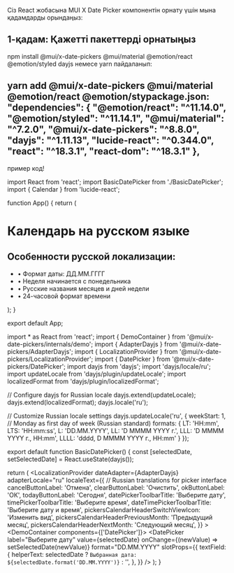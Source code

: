 Сіз React жобасына MUI X Date Picker компонентін орнату үшін мына қадамдарды орындаңыз:

## 1-қадам: Қажетті пакеттерді орнатыңыз

npm install @mui/x-date-pickers @mui/material @emotion/react @emotion/styled dayjs
немесе yarn пайдаланып:


yarn add @mui/x-date-pickers @mui/material @emotion/react @emotion/stypackage.json:
  "dependencies": {
    "@emotion/react": "^11.14.0",
    "@emotion/styled": "^11.14.1",
    "@mui/material": "^7.2.0",
    "@mui/x-date-pickers": "^8.8.0",
    "dayjs": "^1.11.13",
    "lucide-react": "^0.344.0",
    "react": "^18.3.1",
    "react-dom": "^18.3.1"
  },
  --
  пример код!

  import React from 'react';
import BasicDatePicker from './BasicDatePicker';
import { Calendar } from 'lucide-react';

function App() {
  return (
    <div className="min-h-screen bg-gray-100 flex items-center justify-center">
      <div className="bg-white p-8 rounded-lg shadow-md">
        <div className="flex items-center justify-center mb-4">
          <Calendar className="w-8 h-8 text-blue-600 mr-3" />
          <h1 className="text-2xl font-bold text-center text-gray-800">
            Календарь на русском языке
          </h1>
        </div>
        <div className="mb-6 p-4 bg-blue-50 rounded-lg">
          <h2 className="text-lg font-semibold text-blue-800 mb-2">Особенности русской локализации:</h2>
          <ul className="text-sm text-blue-700 space-y-1">
            <li>• Формат даты: ДД.ММ.ГГГГ</li>
            <li>• Неделя начинается с понедельника</li>
            <li>• Русские названия месяцев и дней недели</li>
            <li>• 24-часовой формат времени</li>
          </ul>
        </div>
        <BasicDatePicker />
      </div>
    </div>
  );
}

export default App;

import * as React from 'react';
import { DemoContainer } from '@mui/x-date-pickers/internals/demo';
import { AdapterDayjs } from '@mui/x-date-pickers/AdapterDayjs';
import { LocalizationProvider } from '@mui/x-date-pickers/LocalizationProvider';
import { DatePicker } from '@mui/x-date-pickers/DatePicker';
import dayjs from 'dayjs';
import 'dayjs/locale/ru';
import updateLocale from 'dayjs/plugin/updateLocale';
import localizedFormat from 'dayjs/plugin/localizedFormat';

// Configure dayjs for Russian locale
dayjs.extend(updateLocale);
dayjs.extend(localizedFormat);
dayjs.locale('ru');

// Customize Russian locale settings
dayjs.updateLocale('ru', {
  weekStart: 1, // Monday as first day of week (Russian standard)
  formats: {
    LT: 'HH:mm',
    LTS: 'HH:mm:ss',
    L: 'DD.MM.YYYY',
    LL: 'D MMMM YYYY г.',
    LLL: 'D MMMM YYYY г., HH:mm',
    LLLL: 'dddd, D MMMM YYYY г., HH:mm'
  }
});

export default function BasicDatePicker() {
  const [selectedDate, setSelectedDate] = React.useState(dayjs());

  return (
    <LocalizationProvider 
      dateAdapter={AdapterDayjs} 
      adapterLocale="ru"
      localeText={{
        // Russian translations for picker interface
        cancelButtonLabel: 'Отмена',
        clearButtonLabel: 'Очистить',
        okButtonLabel: 'ОК',
        todayButtonLabel: 'Сегодня',
        datePickerToolbarTitle: 'Выберите дату',
        timePickerToolbarTitle: 'Выберите время',
        dateTimePickerToolbarTitle: 'Выберите дату и время',
        pickersCalendarHeaderSwitchViewIcon: 'Изменить вид',
        pickersCalendarHeaderPreviousMonth: 'Предыдущий месяц',
        pickersCalendarHeaderNextMonth: 'Следующий месяц',
      }}
    >
      <DemoContainer components={['DatePicker']}>
        <DatePicker 
          label="Выберите дату"
          value={selectedDate}
          onChange={(newValue) => setSelectedDate(newValue)}
          format="DD.MM.YYYY"
          slotProps={{
            textField: {
              helperText: selectedDate ? `Выбранная дата: ${selectedDate.format('DD.MM.YYYY')}` : '',
            },
          }}
        />
      </DemoContainer>
    </LocalizationProvider>
  );
}